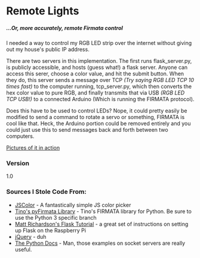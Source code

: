 # Remote Lights
<h5>...Or, more accurately, remote Firmata control</h5>

I needed a way to control my RGB LED strip over the internet without giving out my house's public IP address. 

There are two servers in this implementation. The first runs flask\_server.py, is publicly accessible, and hosts (guess what!) a flask server. Anyone can access this serer, choose a color value, and hit the submit button. When they do, this server sends a message over TCP *(Try saying RGB LED TCP 10 times fast)* to the computer running, tcp\_server.py, which then converts the hex color value to pure RGB, and finally transmits that via USB _(RGB LED TCP USB!)_ to a connected Arduino (Which is running the FIRMATA protocol). 

Does this have to be used to control LEDs? Nope, it could pretty easily be modified to send a command to rotate a servo or something, FIRMATA is cool like that. Heck, the Arduino portion could be removed entirely and you could just use this to send messages back and forth between two computers. 

[Pictures of it in action](http://imgur.com/a/fIGjD)

### Version
1.0

### Sources I Stole Code From:

* [JSColor] - A fantastically simple JS color picker
* [Tino's pyFirmata Library] - Tino's FIRMATA library for Python. Be sure to use the Python 3 specific branch
* [Matt Richardson's Flask Tutorial] - a great set of instructions on setting up Flask on the Raspberry Pi
* [jQuery] - duh
* [The Python Docs] - Man, those examples on socket servers are really useful.

[JSColor]:http://jscolor.com
[Tino's pyFirmata Library]:https://github.com/tino/pyFirmata/
[The Python Docs]:https://docs.python.org/3/library/socketserver.html
[Matt Richardson's Flask Tutorial]:http://mattrichardson.com/Raspberry-Pi-Flask/
[jQuery]:http://jquery.com
